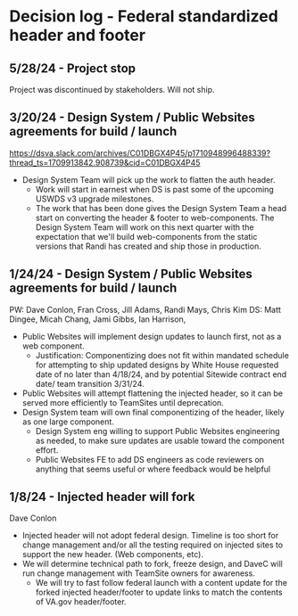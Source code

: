 # Decision log - Federal standardized header and footer 

## 5/28/24 - Project stop
Project was discontinued by stakeholders. Will not ship.

## 3/20/24 - Design System / Public Websites agreements for build / launch
https://dsva.slack.com/archives/C01DBGX4P45/p1710948996488339?thread_ts=1709913842.908739&cid=C01DBGX4P45
* Design System Team will pick up the work to flatten the auth header.
    * Work will start in earnest when DS is past some of the upcoming USWDS v3 upgrade milestones.
    * The work that has been done gives the Design System Team a head start on converting the header & footer to web-components. The Design System Team will work on this next quarter with the expectation that we'll build web-components from the static versions that Randi has created and ship those in production.


## 1/24/24 - Design System / Public Websites agreements for build / launch
PW: Dave Conlon, Fran Cross, Jill Adams, Randi Mays, Chris Kim
DS: Matt Dingee, Micah Chang, Jami Gibbs, Ian Harrison, 
* Public Websites will implement design updates to launch first, not as a web component.
  * Justification: Componentizing does not fit within mandated schedule for attempting to ship updated designs by White House requested date of no later than 4/18/24, and by potential Sitewide contract end date/ team transition 3/31/24.
* Public Websites will attempt flattening the injected header, so it can be served more efficiently to TeamSites until deprecation.
* Design System team will own final componentizing of the header, likely as one large component.
  * Design System eng willing to support Public Websites engineering as needed, to make sure updates are usable toward the component effort. 
  * Public Websites FE to add DS engineers as code reviewers on anything that seems useful or where feedback would be helpful

## 1/8/24 - Injected header will fork
Dave Conlon
* Injected header will not adopt federal design. Timeline is too short for change management and/or all the testing required on injected sites to support the new header. (Web components, etc).
* We will determine technical path to fork, freeze design, and DaveC will run change management with TeamSite owners for awareness.
  * We will try to fast follow federal launch with a content update for the forked injected header/footer to update links to match the contents of VA.gov header/footer.
 
